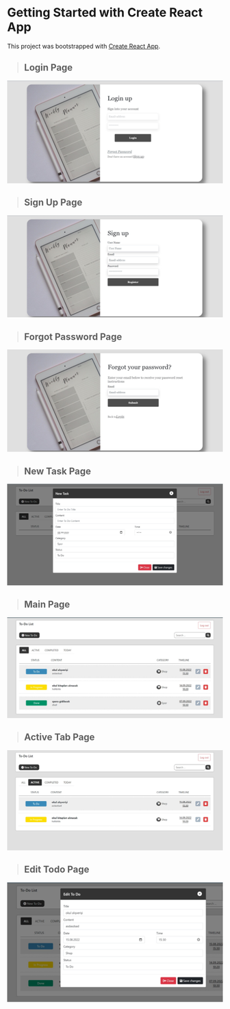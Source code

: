 # Getting Started with Create React App

This project was bootstrapped with [Create React App](https://github.com/facebook/create-react-app).

> ## Login Page
![Todo project](./public/screenshot/login.jpeg)

> ## Sign Up Page
![Todo project](./public/screenshot/sign_up.jpeg)

> ## Forgot Password Page
![Todo project](./public/screenshot/forgot_password.jpeg)

> ## New Task Page
![Todo project](./public/screenshot/new-task.jpeg)

> ## Main Page
![Todo project](./public/screenshot/all-tab.jpeg)

> ## Active Tab Page
![Todo project](./public/screenshot/active-tab.jpeg)

> ## Edit Todo Page
![Todo project](./public/screenshot/edit.jpeg)
